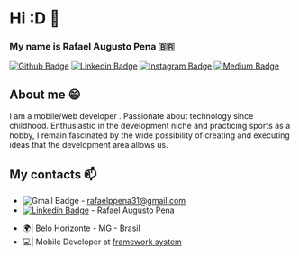 # Hi :D 👋
### My name is Rafael Augusto Pena 🇧🇷
[![Github Badge](https://img.shields.io/badge/GitHub-100000?style=for-the-badge&logo=github&logoColor=white&link=https://github.com/RafaelPena31)](https://github.com/RafaelPena31)
[![Linkedin Badge](https://img.shields.io/badge/LinkedIn-0077B5?style=for-the-badge&logo=linkedin&logoColor=white&link=https://www.linkedin.com/in/rafael-augusto-pena/)](https://www.linkedin.com/in/rafael-augusto-pena/)
[![Instagram Badge](https://img.shields.io/badge/Instagram-E4405F?style=for-the-badge&logo=instagram&logoColor=white)](https://www.instagram.com/_rafael_pena_/)
[![Medium Badge](https://img.shields.io/badge/Medium-12100E?style=for-the-badge&logo=medium&logoColor=white)](https://rafaelppena.medium.com/)


## About me 😄
I am a mobile/web developer . Passionate about technology since childhood. Enthusiastic in the development niche and practicing sports as a hobby, I remain fascinated by the wide possibility of creating and executing ideas that the development area allows us.

## My contacts 📫
- ![Gmail Badge](https://img.shields.io/badge/Gmail-D14836?style=for-the-badge&logo=gmail&logoColor=white) - rafaelppena31@gmail.com
- [![Linkedin Badge](https://img.shields.io/badge/LinkedIn-0077B5?style=for-the-badge&logo=linkedin&logoColor=white&link=https://www.linkedin.com/in/rafael-augusto-pena/)](https://www.linkedin.com/in/rafael-augusto-pena/) - Rafael Augusto Pena

* 🌍| Belo Horizonte - MG - Brasil
* 💻| Mobile Developer at [framework system](https://frwk.com.br/)
